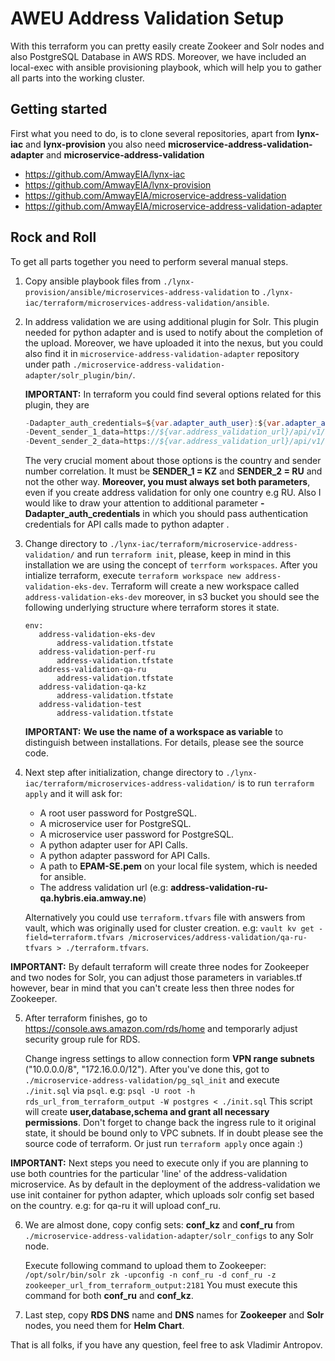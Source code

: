 
# AWEU Address Validation Setup

With this terraform you can pretty easily create Zookeer and Solr nodes and also PostgreSQL Database in AWS RDS.
Moreover, we have included an local-exec with ansible provisioning playbook, which will help you to gather all parts into the working cluster.

## Getting started
First what you need to do, is to clone several repositories, apart from **lynx-iac** and **lynx-provision** you also need **microservice-address-validation-adapter** and **microservice-address-validation**

- https://github.com/AmwayEIA/lynx-iac
- https://github.com/AmwayEIA/lynx-provision
- https://github.com/AmwayEIA/microservice-address-validation
- https://github.com/AmwayEIA/microservice-address-validation-adapter

## Rock and Roll
To get all parts together you need to perform several manual steps.
1. Copy ansible playbook files from `./lynx-provision/ansible/microservices-address-validation` to `./lynx-iac/terraform/microservices-address-validation/ansible`.
2. In address validation we are using additional plugin for Solr. This plugin needed for python adapter and is used to notify about the completion of the upload. Moreover, we have uploaded it into the nexus, but you could also find it in `microservice-address-validation-adapter` repository under path `./microservice-address-validation-adapter/solr_plugin/bin/`.

   **IMPORTANT:** In terraform you could find several options related  for this plugin, they are
   ```java
   -Dadapter_auth_credentials=${var.adapter_auth_user}:${var.adapter_auth_pass} 
   -Devent_sender_1_data=https://${var.address_validation_url}/api/v1/adapter/kz/solr_job_done
   -Devent_sender_2_data=https://${var.address_validation_url}/api/v1/adapter/ru/solr_job_done
   ```

   The very crucial moment about those options is the country and sender number correlation. It must be **SENDER_1 = KZ** and **SENDER_2 = RU** and not the other way. **Moreover, you must always set both parameters**, even if you create address validation for only one country e.g RU. Also I would like to draw your attention to additional parameter **-Dadapter_auth_credentials** in which you should pass authentication credentials for API calls made to python adapter . 
   
3. Change directory to `./lynx-iac/terraform/microservice-address-validation/` and run `terraform init`, please, keep in mind in this installation we are using the concept of `terrform workspaces`. After you intialize terraform, execute `terraform workspace new address-validation-eks-dev`. Terraform will create a new workspace called `address-validation-eks-dev` moreover, in s3 bucket you should see the following underlying structure where terraform stores it state.
   ```
   env:
      address-validation-eks-dev
          address-validation.tfstate
      address-validation-perf-ru
          address-validation.tfstate
      address-validation-qa-ru
          address-validation.tfstate
      address-validation-qa-kz
          address-validation.tfstate
      address-validation-test
          address-validation.tfstate
   ```

   **IMPORTANT:** **We use the name of a workspace as variable** to distinguish between installations. For details, please see the source code.
   
4. Next step after initialization, change directory to `./lynx-iac/terraform/microservices-address-validation/` is to run `terraform apply` and it will ask for:
   - A root user password for PostgreSQL. 
   - A microservice user for PostgreSQL.
   - A microservice user password for PostgreSQL.
   - A python adapter user for API Calls.
   - A python adapter password for API Calls.
   - A path to **EPAM-SE.pem** on your local file system, which is needed for ansible.
   - The address validation url (e.g: **address-validation-ru-qa.hybris.eia.amway.ne**)

   Alternatively you could use `terraform.tfvars` file with answers from vault, which was originally used for cluster creation. e.g: `vault kv get -field=terraform.tfvars /microservices/address-validation/qa-ru-tfvars > ./terraform.tfvars`.

**IMPORTANT:** By default terraform will create three nodes for Zookeeper and two nodes for Solr, you can adjust those parameters in variables.tf however, bear in mind that you can't create less then three nodes for Zookeeper.

5. After terraform finishes, go to https://console.aws.amazon.com/rds/home and temporarly adjust security group rule for RDS.

   Change ingress settings to allow connection form **VPN range subnets** ("10.0.0.0/8", "172.16.0.0/12"). 
After you've done this, got to `./microservice-address-validation/pg_sql_init` and execute `./init.sql` via `psql`.
e.g: `psql -U root -h rds_url_from_terraform_output -W postgres < ./init.sql` 
This script will create **user,database,schema and grant all necessary permissions**.
Don't forget to change back the ingress rule to it original state, it should be bound only to VPC subnets. If in doubt please see the source code of terraform. Or just run `terraform apply` once again :)

**IMPORTANT:** Next steps you need to execute only if you are planning to use both countries for the particular 'line' of the address-validation microservice. As by default in the deployment of the address-validation we use init container for python adapter, which uploads solr config set based on the country. e.g: for qa-ru it will upload conf_ru. 

6. We are almost done, copy config sets: **conf_kz** and **conf_ru** from `./microservice-address-validation-adapter/solr_configs` to any Solr node.

   Execute following command to upload them to Zookeeper: `/opt/solr/bin/solr zk -upconfig -n conf_ru -d conf_ru -z zookeeper_url_from_terraform_output:2181` You must execute this command for both **conf_ru** and **conf_kz**.
7. Last step, copy **RDS DNS** name and **DNS** names for **Zookeeper** and **Solr** nodes, you need them for **Helm Chart**.

That is all folks, if you have any question, feel free to ask Vladimir Antropov.
